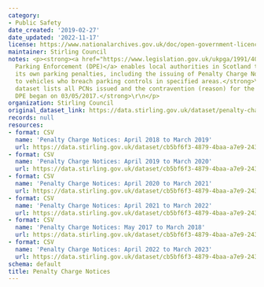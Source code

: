 ```yaml
---
category:
- Public Safety
date_created: '2019-02-27'
date_updated: '2022-11-17'
license: https://www.nationalarchives.gov.uk/doc/open-government-licence/version/3/
maintainer: Stirling Council
notes: <p><strong><a href="https://www.legislation.gov.uk/ukpga/1991/40/contents">Decriminalised
  Parking Enforcement (DPE)</a> enables local authorities in Scotland to administer
  its own parking penalties, including the issuing of Penalty Charge Notices (PCNs)
  to vehicles who breach parking controls in specified areas.</strong>\r\n\r\n<strong>This
  dataset lists all PCNs issued and the contravention (reason) for the issue since
  DPE began on 03/05/2017.</strong>\r\n</p>
organization: Stirling Council
original_dataset_link: https://data.stirling.gov.uk/dataset/penalty-charge-notices
records: null
resources:
- format: CSV
  name: 'Penalty Charge Notices: April 2018 to March 2019'
  url: https://data.stirling.gov.uk/dataset/cb5bf6f3-4879-4baa-a7e9-243477d49aab/resource/4b8ca28d-25dc-4f90-a460-3a4ae6871712/download/20220406-parking-control-notices-01.04.2018-to-31.03.2019.csv
- format: CSV
  name: 'Penalty Charge Notices: April 2019 to March 2020'
  url: https://data.stirling.gov.uk/dataset/cb5bf6f3-4879-4baa-a7e9-243477d49aab/resource/192d01ab-42f7-4d25-bff3-124844a95b97/download/20220406-parking-control-notices-01.04.2019-to-31.03.2020.csv
- format: CSV
  name: 'Penalty Charge Notices: April 2020 to March 2021'
  url: https://data.stirling.gov.uk/dataset/cb5bf6f3-4879-4baa-a7e9-243477d49aab/resource/3c9bd3f3-344f-4221-8f50-543b3b502bbd/download/20220406-penalty-charge-notices-01.04.2020-to-31.03.2021.csv
- format: CSV
  name: 'Penalty Charge Notices: April 2021 to March 2022'
  url: https://data.stirling.gov.uk/dataset/cb5bf6f3-4879-4baa-a7e9-243477d49aab/resource/07bae006-78d2-4ff7-8f1c-39861a29e744/download/20220406-penalty-charge-notices-01.04.2021-to-31.03.2022.csv
- format: CSV
  name: 'Penalty Charge Notices: May 2017 to March 2018'
  url: https://data.stirling.gov.uk/dataset/cb5bf6f3-4879-4baa-a7e9-243477d49aab/resource/973707a2-d08c-4e38-a36e-4bad5f091491/download/20220406-parking-control-notices-03.05.2017-to-31.03.2018.csv
- format: CSV
  name: 'Penalty Charge Notices: April 2022 to March 2023'
  url: https://data.stirling.gov.uk/dataset/cb5bf6f3-4879-4baa-a7e9-243477d49aab/resource/debe6bcf-0114-497a-85b8-af1b25704efb/download/20221117-penalty-charge-notices-01.04.2022-to-31.03.2023.csv
schema: default
title: Penalty Charge Notices
---
```

